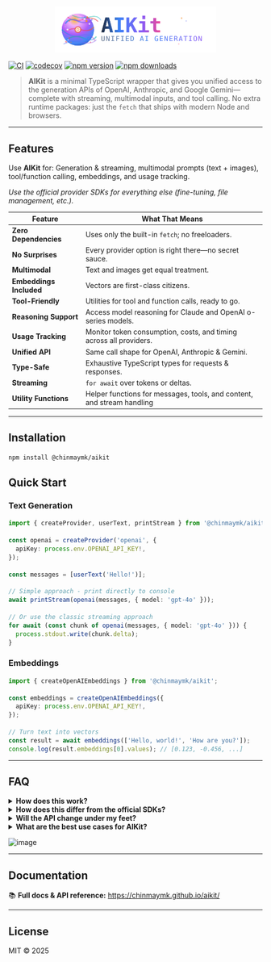 <div align="center">
  <img src="logo.svg" alt="AIKit Logo" width="320"/>
</div>

[![CI](https://github.com/chinmaymk/aikit/actions/workflows/ci.yml/badge.svg)](https://github.com/chinmaymk/aikit/actions/workflows/ci.yml)
[![codecov](https://codecov.io/gh/chinmaymk/aikit/graph/badge.svg)](https://codecov.io/gh/chinmaymk/aikit)
[![npm version](https://badge.fury.io/js/@chinmaymk%2Faikit.svg)](https://www.npmjs.com/package/@chinmaymk/aikit)
[![npm downloads](https://img.shields.io/npm/dm/@chinmaymk/aikit.svg)](https://www.npmjs.com/package/@chinmaymk/aikit)

> **AIKit** is a minimal TypeScript wrapper that gives you unified access to the generation APIs of OpenAI, Anthropic, and Google Gemini—complete with streaming, multimodal inputs, and tool calling. No extra runtime packages: just the `fetch` that ships with modern Node and browsers.

---

## Features

Use **AIKit** for: Generation & streaming, multimodal prompts (text + images), tool/function calling, embeddings, and usage tracking.

_Use the official provider SDKs for everything else (fine-tuning, file management, etc.)._

| Feature                 | What That Means                                                        |
| ----------------------- | ---------------------------------------------------------------------- |
| **Zero Dependencies**   | Uses only the built-in `fetch`; no freeloaders.                        |
| **No Surprises**        | Every provider option is right there—no secret sauce.                  |
| **Multimodal**          | Text and images get equal treatment.                                   |
| **Embeddings Included** | Vectors are first-class citizens.                                      |
| **Tool-Friendly**       | Utilities for tool and function calls, ready to go.                    |
| **Reasoning Support**   | Access model reasoning for Claude and OpenAI o-series models.          |
| **Usage Tracking**      | Monitor token consumption, costs, and timing across all providers.     |
| **Unified API**         | Same call shape for OpenAI, Anthropic & Gemini.                        |
| **Type-Safe**           | Exhaustive TypeScript types for requests & responses.                  |
| **Streaming**           | `for await` over tokens or deltas.                                     |
| **Utility Functions**   | Helper functions for messages, tools, and content, and stream handling |

---

## Installation

```bash
npm install @chinmaymk/aikit
```

## Quick Start

### Text Generation

```ts
import { createProvider, userText, printStream } from '@chinmaymk/aikit';

const openai = createProvider('openai', {
  apiKey: process.env.OPENAI_API_KEY!,
});

const messages = [userText('Hello!')];

// Simple approach - print directly to console
await printStream(openai(messages, { model: 'gpt-4o' }));

// Or use the classic streaming approach
for await (const chunk of openai(messages, { model: 'gpt-4o' })) {
  process.stdout.write(chunk.delta);
}
```

### Embeddings

```ts
import { createOpenAIEmbeddings } from '@chinmaymk/aikit';

const embeddings = createOpenAIEmbeddings({
  apiKey: process.env.OPENAI_API_KEY!,
});

// Turn text into vectors
const result = await embeddings(['Hello, world!', 'How are you?']);
console.log(result.embeddings[0].values); // [0.123, -0.456, ...]
```

---

## FAQ

<details>
<summary><strong>How does this work?</strong></summary>

AIKit directly calls apis of underlying llm providers, and maps responses to a unified result stream and consistent types.

</details>

<details>
<summary><strong>How does this differ from the official SDKs?</strong></summary>

AIKit focuses only on **generation** features across providers. That narrow focus lets us ship a smaller,
unified API surface. If you need file uploads, fine-tuning, vector stores, etc., use the vendor SDK.

</details>

<details>
<summary><strong>Will the API change under my feet?</strong></summary>

Vendor generation endpoints rarely break. When they occasionally do, we publish a new **major** AIKit version right away so you can upgrade with minimal fuss. We follow semantic versioning and document any change in the changelog.

</details>

<details>
<summary><strong>What are the best use cases for AIKit?</strong></summary>

When you want streaming, multimodal inputs, consistent typings across providers, tool calls, environment-agnostic execution, or when you're simply interested in the generative features of large models, AIKit makes it easy—all in just a few lines.

</details>

![image](https://github.com/user-attachments/assets/f9f94bb6-5911-4ecf-89d7-4a9f19101bf4)

---

## Documentation

📚 **Full docs & API reference:** https://chinmaymk.github.io/aikit/

---

## License

MIT © 2025
